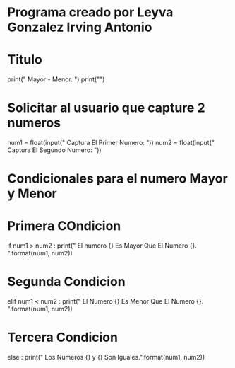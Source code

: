 # Programa creado por Leyva Gonzalez Irving Antonio
# Titulo
print(" Mayor - Menor. ")
print("")

# Solicitar al usuario que capture 2 numeros 
num1 = float(input(" Captura El Primer Numero: "))
num2 = float(input(" Captura El Segundo Numero: "))

# Condicionales para el numero Mayor y Menor
# Primera  COndicion
if num1 > num2 :
    print(" El numero {} Es Mayor Que El Numero {}. ".format(num1, num2))

# Segunda Condicion
elif num1 < num2 :
    print(" El Numero {} Es Menor Que El Numero {}. ".format(num1, num2))
    
# Tercera Condicion 
else :
    print(" Los Numeros {} y {} Son Iguales.".format(num1, num2))